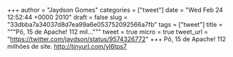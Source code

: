 
+++
author = "Jaydson Gomes"
categories = ["tweet"]
date = "Wed Feb 24 12:52:44 +0000 2010"
draft = false
slug = "33dbba7a34037d8d7ea99a6e053752092566a7fb"
tags = ["tweet"]
title = """Pô, 15 de Apache! 112 mil..."""
tweet = true
micro = true
tweet_url = "https://twitter.com/jaydson/status/9574326772"
+++
Pô, 15 de Apache! 112 milhões de site. http://tinyurl.com/yl6tps7
